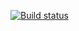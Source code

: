 [![Build status](https://ci.appveyor.com/api/projects/status/3m2vjp5lb08okdae?svg=true)](https://ci.appveyor.com/project/shutnikmiit/ahjcodeenv)